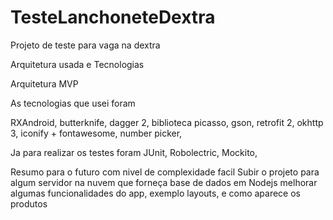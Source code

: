 # TesteLanchoneteDextra
Projeto de teste para vaga na dextra

Arquitetura usada e Tecnologias

Arquitetura MVP

As tecnologias que usei foram

RXAndroid,
butterknife,
dagger 2,
biblioteca picasso,
gson,
retrofit 2,
okhttp 3,
iconify + fontawesome,
number picker,

Ja para realizar os testes foram 
JUnit,
Robolectric,
Mockito,

Resumo para o futuro com nivel de complexidade facil
Subir o projeto para algum servidor na nuvem que forneça base de dados em Nodejs
melhorar algumas funcionalidades do app, exemplo layouts, e como aparece os produtos




